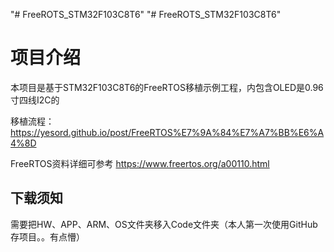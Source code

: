 "# FreeROTS_STM32F103C8T6" 
"# FreeROTS_STM32F103C8T6" 
# 项目介绍
本项目是基于STM32F103C8T6的FreeRTOS移植示例工程，内包含OLED是0.96寸四线I2C的

移植流程：https://yesord.github.io/post/FreeRTOS%E7%9A%84%E7%A7%BB%E6%A4%8D

FreeRTOS资料详细可参考 https://www.freertos.org/a00110.html 

## 下载须知
需要把HW、APP、ARM、OS文件夹移入Code文件夹（本人第一次使用GitHub存项目。。有点懵）
